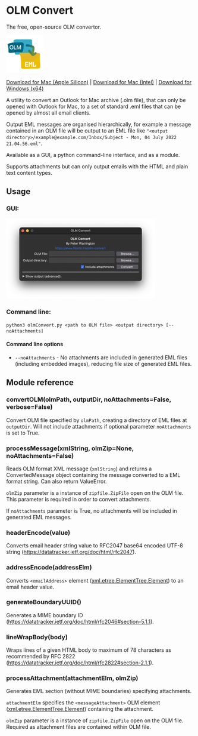 # OLM Convert

The free, open-source OLM convertor.

<img src="olmConvert.png" width="100px"/>

[Download for Mac (Apple Silicon)](https://github.com/PeterWarrington/olm-convert/releases/download/v1.2.0/OLM.Convert.1.2.0.Mac.Arm.zip) |
[Download for Mac (Intel)](https://github.com/PeterWarrington/olm-convert/releases/download/v1.2.0/OLM.Convert.1.2.0.Mac.Intel.zip) | 
[Download for Windows (x64)](https://github.com/PeterWarrington/olm-convert/releases/download/v1.2.0/OLM.Convert.1.2.0.Win.x64.zip)

A utility to convert an Outlook for Mac archive (.olm file), that can only be opened with Outlook for Mac, to a set of standard .eml files that can be opened by almost all email clients.

Output EML messages are organised hierarchically, for example a message contained in an OLM file will be output to an EML file like `"<output directory>/example@example.com/Inbox/Subject - Mon, 04 July 2022 21.04.56.eml"`.

Available as a GUI, a python command-line interface, and as a module.

Supports attachments but can only output emails with the HTML and plain text content types.

## Usage

### GUI:

<img src="screenshot.png" width="400px" alt="Screenshot of GUI"/>

### Command line:
```
python3 olmConvert.py <path to OLM file> <output directory> [--noAttachments]
```

#### Command line options

* `--noAttachments` - No attachments are included in generated EML files (including embedded images), reducing file size of generated EML files.

## Module reference

### convertOLM(olmPath, outputDir, noAttachments=False, verbose=False)
Convert OLM file specified by `olmPath`, creating a directory of EML files at `outputDir`. Will not include attachments if optional parameter `noAttachments` is set to True.

### processMessage(xmlString, olmZip=None, noAttachments=False)
Reads OLM format XML message (`xmlString`) and returns a ConvertedMessage object containing the message converted to a EML format string. Can also return ValueError.

`olmZip` parameter is a instance of `zipfile.ZipFile` open on the OLM file. This parameter is required in order to convert attachments.

If `noAttachments` parameter is True, no attachments will be included in generated EML messages.

### headerEncode(value)
Converts email header string value to RFC2047 base64 encoded UTF-8 string (<https://datatracker.ietf.org/doc/html/rfc2047>).

### addressEncode(addressElm)
Converts `<emailAddress>` element ([xml.etree.ElementTree.Element](https://docs.python.org/3/library/xml.etree.elementtree.html#xml.etree.ElementTree.Element)) to an email header value.

### generateBoundaryUUID()
Generates a MIME boundary ID (<https://datatracker.ietf.org/doc/html/rfc2046#section-5.1.1>).

### lineWrapBody(body)
Wraps lines of a given HTML body to maximum of 78 characters as recommended by RFC 2822 (https://datatracker.ietf.org/doc/html/rfc2822#section-2.1.1).

### processAttachment(attachmentElm, olmZip)
Generates EML section (without MIME boundaries) specifying attachments.

`attachmentElm` specifies the `<messageAttachment>` OLM element ([xml.etree.ElementTree.Element](https://docs.python.org/3/library/xml.etree.elementtree.html#xml.etree.ElementTree.Element)) containing the attachment.

`olmZip` parameter is a instance of `zipfile.ZipFile` open on the OLM file. Required as attachment files are contained within OLM file.
